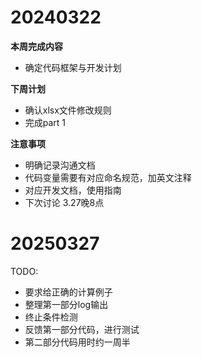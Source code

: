 # 20240322

**本周完成内容**
- 确定代码框架与开发计划


**下周计划**
- 确认xlsx文件修改规则
- 完成part 1

**注意事项**
- 明确记录沟通文档
- 代码变量需要有对应命名规范，加英文注释
- 对应开发文档，使用指南
- 下次讨论 3.27晚8点

# 20250327
TODO:
- 要求给正确的计算例子
- 整理第一部分log输出
- 终止条件检测
- 反馈第一部分代码，进行测试
- 第二部分代码用时约一周半
